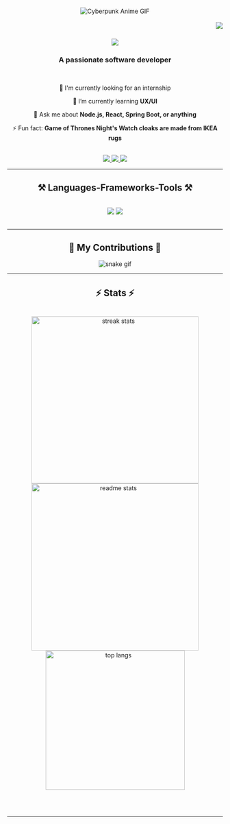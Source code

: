 <br/>

<div align="center">
  <img src="https://blogger.googleusercontent.com/img/b/R29vZ2xl/AVvXsEgI5Xls3sx7IiwyFfadaeLLWrbFiMAJsBuTi_XrtkR5XcTdY2qXNrQNpgXSbHa6DAB2V4EYGHwWuBQHgZXn4xkCd2sGuzedLXeZwHmNsgxcmb1WfjD5wP4Da3En1oyn3yQQSToviEFNkI87bbC0G4F9BZucslZu5QNFAXXyAM3PyPuNewYYxSUDVuwdOxeN/s640/Mercenary%20Garage%20Blog%20Custom%20Motorcycle%20Design%20Kirokaze%20Tired%20Now%208%20Bit%20Anime%20Cyberpunk%20GIF.webp" alt="Cyberpunk Anime GIF" />
</div>

<br/>

<img align="right" src="https://visitor-badge.laobi.icu/badge?page_id=hamhoum10.hamhoum10" />

<h1 align="center">
    <img src="https://readme-typing-svg.herokuapp.com/?font=Righteous&size=35&center=true&vCenter=true&width=500&height=70&duration=4000&lines=Hi+There!+👋;+I'm+Omri+Yasser!" />
</h1>

<h3 align="center">A passionate software developer</h3>

<br/>

<div align="center">
 
 🔭 I'm currently looking for an internship
 
 🌱 I’m currently learning **UX/UI**

 💬 Ask me about **Node.js, React, Spring Boot, or anything**

 ⚡ Fun fact: **Game of Thrones Night's Watch cloaks are made from IKEA rugs**
 
</div>

<br/>

<div align="center"> 
  <a href="mailto:mohamedyasser.omri@esprit.tn">
    <img src="https://img.shields.io/badge/Gmail-333333?style=for-the-badge&logo=gmail&logoColor=red" />
  </a>
  <a href="https://www.linkedin.com/in/yasseromri" target="_blank">
    <img src="https://img.shields.io/badge/LinkedIn-0077B5?style=for-the-badge&logo=linkedin&logoColor=white" />
  </a>
  <a href="https://your-portfolio-link.com" target="_blank">
     <img src="https://img.shields.io/badge/Portfolio-FF5722?style=for-the-badge&logo=todoist&logoColor=white" />
  </a>
</div>

<hr/>

<h2 align="center">⚒️ Languages-Frameworks-Tools ⚒️</h2>
<br/>
<div align="center">
    <img src="https://skillicons.dev/icons?i=react,bootstrap,sass,html,css,vscode,github,figma,tailwind,git" />
    <img src="https://skillicons.dev/icons?i=nodejs,python,javascript,typescript,express,mongodb,c,java,nextjs,mysql" /><br/>
</div>

<br/>
<hr/>

<div align="center">
  <h2>🐍 My Contributions 🐍</h2>
<img src="https://github.com/Armi64bit/Armi64bit/blob/output/github-snake-dark.svg" alt="snake gif" />
</div>

<hr/>

<h2 align="center">⚡ Stats ⚡</h2>
<br>
<div align="center">
  <img width=390 src="https://github-readme-streak-stats-salesp07.vercel.app/?user=hamhoum10&count_private=true&theme=react&border_radius=10" alt="streak stats"/>
  <img width=390 src="https://github-readme-stats-salesp07.vercel.app/api?username=hamhoum10&count_private=true&show_icons=true&theme=react&rank_icon=github&border_radius=10" alt="readme stats" />
  <br/>
  <img width=325 align="center" src="https://github-readme-stats-salesp07.vercel.app/api/top-langs/?username=hamhoum10&hide=HTML&langs_count=8&layout=compact&theme=react&border_radius=10&size_weight=0.5&count_weight=0.5&exclude_repo=github-readme-stats" alt="top langs" />
</div>

<br/><br/>

<hr/>
